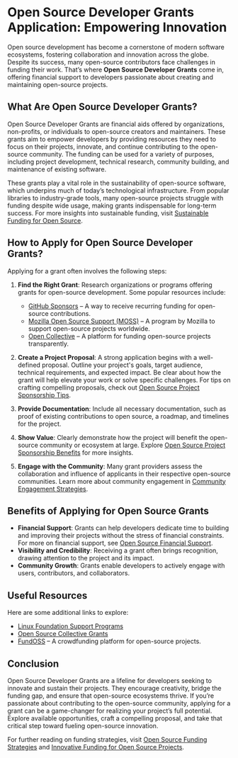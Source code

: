 # Open Source Developer Grants Application: Empowering Innovation

Open source development has become a cornerstone of modern software ecosystems, fostering collaboration and innovation across the globe. Despite its success, many open-source contributors face challenges in funding their work. That’s where **Open Source Developer Grants** come in, offering financial support to developers passionate about creating and maintaining open-source projects.

## What Are Open Source Developer Grants?

Open Source Developer Grants are financial aids offered by organizations, non-profits, or individuals to open-source creators and maintainers. These grants aim to empower developers by providing resources they need to focus on their projects, innovate, and continue contributing to the open-source community. The funding can be used for a variety of purposes, including project development, technical research, community building, and maintenance of existing software.

These grants play a vital role in the sustainability of open-source software, which underpins much of today’s technological infrastructure. From popular libraries to industry-grade tools, many open-source projects struggle with funding despite wide usage, making grants indispensable for long-term success. For more insights into sustainable funding, visit [Sustainable Funding for Open Source](https://www.license-token.com/wiki/sustainable-funding-for-open-source).

## How to Apply for Open Source Developer Grants?

Applying for a grant often involves the following steps:

1. **Find the Right Grant**: Research organizations or programs offering grants for open-source development. Some popular resources include:
   - [GitHub Sponsors](https://github.com/sponsors) – A way to receive recurring funding for open-source contributions.
   - [Mozilla Open Source Support (MOSS)](https://www.mozilla.org/en-US/moss/) – A program by Mozilla to support open-source projects worldwide.
   - [Open Collective](https://opencollective.com/) – A platform for funding open-source projects transparently.

2. **Create a Project Proposal**: A strong application begins with a well-defined proposal. Outline your project's goals, target audience, technical requirements, and expected impact. Be clear about how the grant will help elevate your work or solve specific challenges. For tips on crafting compelling proposals, check out [Open Source Project Sponsorship Tips](https://www.license-token.com/wiki/open-source-project-sponsorship-tips).

3. **Provide Documentation**: Include all necessary documentation, such as proof of existing contributions to open source, a roadmap, and timelines for the project.

4. **Show Value**: Clearly demonstrate how the project will benefit the open-source community or ecosystem at large. Explore [Open Source Project Sponsorship Benefits](https://www.license-token.com/wiki/open-source-project-sponsorship-benefits) for more insights.

5. **Engage with the Community**: Many grant providers assess the collaboration and influence of applicants in their respective open-source communities. Learn more about community engagement in [Community Engagement Strategies](https://www.license-token.com/wiki/community-engagement-strategies).

## Benefits of Applying for Open Source Grants

- **Financial Support**: Grants can help developers dedicate time to building and improving their projects without the stress of financial constraints. For more on financial support, see [Open Source Financial Support](https://www.license-token.com/wiki/open-source-financial-support).
- **Visibility and Credibility**: Receiving a grant often brings recognition, drawing attention to the project and its impact.
- **Community Growth**: Grants enable developers to actively engage with users, contributors, and collaborators.

## Useful Resources

Here are some additional links to explore:

- [Linux Foundation Support Programs](https://www.linuxfoundation.org/)
- [Open Source Collective Grants](https://opencollective.com/)
- [FundOSS](https://fundoss.org/) – A crowdfunding platform for open-source projects.

## Conclusion

Open Source Developer Grants are a lifeline for developers seeking to innovate and sustain their projects. They encourage creativity, bridge the funding gap, and ensure that open-source ecosystems thrive. If you’re passionate about contributing to the open-source community, applying for a grant can be a game-changer for realizing your project’s full potential. Explore available opportunities, craft a compelling proposal, and take that critical step toward fueling open-source innovation.

For further reading on funding strategies, visit [Open Source Funding Strategies](https://www.license-token.com/wiki/open-source-funding-strategies) and [Innovative Funding for Open Source Projects](https://www.license-token.com/wiki/innovative-funding-for-open-source-projects).